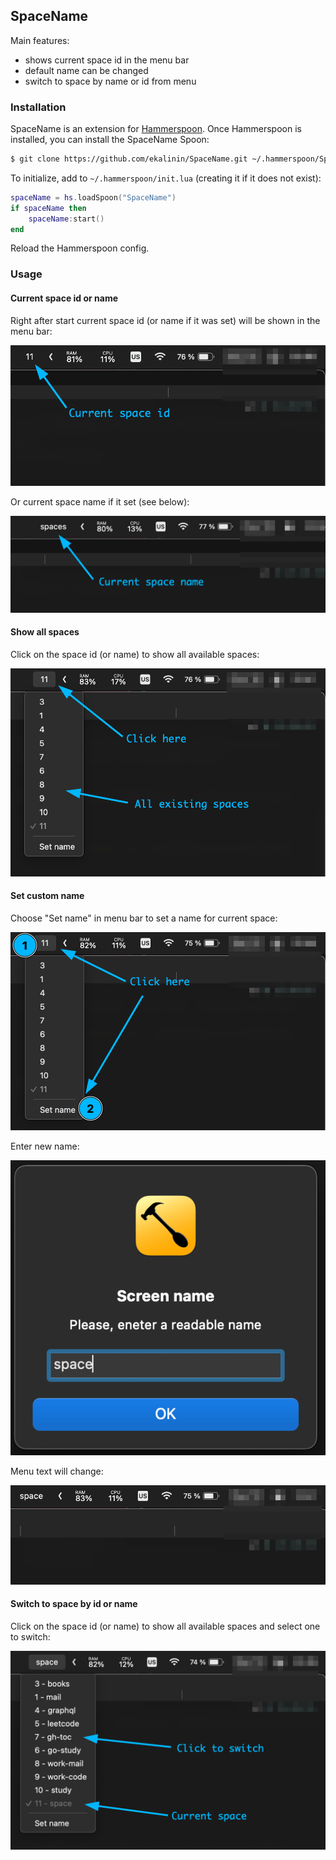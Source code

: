 ## SpaceName

Main features:
- shows current space id in the menu bar
- default name can be changed
- switch to space by name or id from menu

### Installation

SpaceName is an extension for [Hammerspoon](http://hammerspoon.org/). Once Hammerspoon is installed, you can install the SpaceName Spoon:

```sh
$ git clone https://github.com/ekalinin/SpaceName.git ~/.hammerspoon/Spoons/SpaceName.spoon
```

To initialize, add to `~/.hammerspoon/init.lua` (creating it if it does not exist):

```lua
spaceName = hs.loadSpoon("SpaceName")
if spaceName then
    spaceName:start()
end
```

Reload the Hammerspoon config.

### Usage

#### Current space id or name

Right after start current space id (or name if it was set) will be shown in the menu bar:

![Current space id](assets/01.current.space.id.png)

Or current space name if it set (see below):

![Menu bar with current space id or name](assets/01.current.space.name.png)

#### Show all spaces

Click on the space id (or name) to show all available spaces:

![All existing spaces](assets/02.all.spaces.png)


#### Set custom name

Choose "Set name" in menu bar to set a name for current space:

![Set space name](assets/03.set.name.png)

Enter new name:

![Enter new name](assets/03.new.name.png)

Menu text will change:

![Menu updates](assets/03.menu.update.png)

#### Switch to space by id or name

Click on the space id (or name) to show all available spaces and select one to switch:

![Switch to space](assets/04.switch.png)
